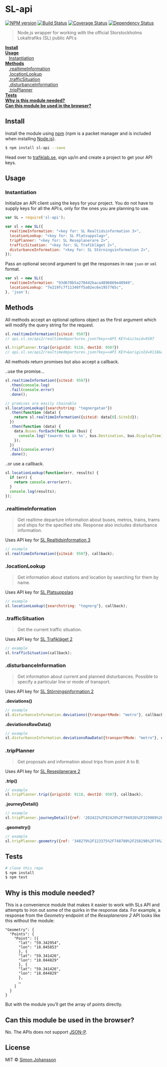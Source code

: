 # SL-api

[![NPM version][npm-image]][npm-url] [![Build Status][travis-image]][travis-url] [![Coverage Status][coveralls-image]][coveralls-url] [![Dependency Status][daviddm-image]][daviddm-url]

> Node.js wrapper for working with the official Storstockholms Lokaltrafiks (SL) public API:s

**[Install](#install)** <br>
**[Usage](#usage)** <br>
&nbsp;&nbsp; [Instantiation](#instantiation) <br>
**[Methods](#methods)** <br>
&nbsp;&nbsp; [.realtimeInformation](#realtimeinformation) <br>
&nbsp;&nbsp; [.locationLookup](#locationlookup) <br>
&nbsp;&nbsp; [.trafficSituation](#trafficsituation) <br>
&nbsp;&nbsp; [.disturbanceInformation](#disturbanceinformation) <br>
&nbsp;&nbsp; [.tripPlanner](#tripplanner) <br>
**[Tests](#tests)** <br>
**[Why is this module needed?](#why-is-this-module-needed)** <br>
**[Can this module be used in the browser?](#can-this-module-be-used-in-the-browser)** <br>

## Install

Install the module using [npm](https://npmjs.org) (npm is a packet manager and is included when installing [Node.js](https://nodejs.org/)).

```sh
$ npm install sl-api --save
```

Head over to [trafiklab.se](https://www.trafiklab.se), sign up/in and create a project to get your API keys.

## Usage

### Instantiation

Initialize an API client using the keys for your project. You do not have to supply keys for all the API:s, only for the ones you are planning to use.

```js
var SL = require('sl-api');

var sl = new SL({
  realtimeInformation: "<key for: SL Realtidsinformation 3>",
  locationLookup: "<key for: SL Platsuppslag>",
  tripPlanner: "<key for: SL Reseplanerare 2>",
  trafficSituation: "<key for: SL Trafikläget 2>",
  disturbanceInformation: "<key for: SL Störningsinformation 2>",
});
```

Pass an optional second argument to get the responses in raw ``json`` or ``xml`` format.

```js
var sl = new SL({
  realtimeInformation: "93d670b5a270442baca4896869e40949",
  locationLookup: "7e219fc7f11340ff5a02ec6e1957765c",
}, 'json');
```

## Methods

All methods accept an optional options object as the first argument which will modify the query string for the request.

```js
sl.realtimeInformation({siteid: 9507})
// api.sl.se/api2/realtimedepartures.json?key=<API KEY>&siteid=9507

sl.tripPlanner.trip({originId: 9118, destId: 9507})
// api.sl.se/api2/realtimedepartures.json?key=<API KEY>&originId=9118&destId=9507
```

All methods return promises but also accept a callback.

..use the promise...

```js
sl.realtimeInformation({siteid: 9507})
  .then(console.log)
  .fail(console.error)
  .done();

// promises are easily chainable
sl.locationLookup({searchstring: "tegnergatan"})
  .then(function (data) {
    return sl.realtimeInformation({siteid: data[0].SiteId});
  })
  .then(function (data) {
    data.Buses.forEach(function (bus) {
      console.log('towards %s in %s', bus.Destination, bus.DisplayTime);
    });
  })
  .fail(console.error)
  .done();
```

..or use a callback.

```js
sl.locationLookup(function(err, results) {
  if (err) {
    return console.error(err);
  }
  console.log(results);
});
```

### .realtimeInformation

> Get realtime departure information about buses, metros, trains, trams and ships for the specified site. Response also includes disturbance information.

Uses API key for [SL Realtidsinformation 3](https://www.trafiklab.se/api/sl-realtidsinformation-3)

```js
// example
sl.realtimeInformation({siteid: 9507}, callback);
```

### .locationLookup

> Get information about stations and location by searching for them by name.

Uses API key for [SL Platsuppslag](https://www.trafiklab.se/api/sl-platsuppslag)

```js
// example
sl.locationLookup({searchstring: "tegnerg"}, callback);
```

### .trafficSituation

> Get the current traffic situation.

<!-- Med detta API kan du få information om den aktuella statusen för SLs trafikläge. Detta är information på en övergripande nivå om aktuell status för respektive trafikslag. -->

Uses API key for [SL Trafikläget 2](https://www.trafiklab.se/api/sl-trafiklaget-2)

```js
// example
sl.trafficSituation(callback);
```

### .disturbanceInformation

> Get information about current and planned disturbances. Possible to specify a particular line or mode of transport.

Uses API key for [SL Störningsinformation 2](https://www.trafiklab.se/api/sl-storningsinformation-2)

**.deviations()**
```js
// example
sl.disturbanceInformation.deviations({transportMode: "metro"}, callback);
```

**.deviationsRawData()**
```js
// example
sl.disturbanceInformation.deviationsRawData({transportMode: "metro"}, callback);
```


### .tripPlanner

> Get proposals and information about trips from point A to B.

Uses API key for [SL Reseplanerare 2](https://www.trafiklab.se/api/sl-reseplanerare-2)

**.trip()**
```js
// example
sl.tripPlanner.trip({originId: 9118, destId: 9507}, callback);
```
**.journeyDetail()**
```js
// example
sl.tripPlanner.journeyDetail({ref: '202422%2F82420%2F794926%2F329989%2F74%3Fdate%3D2014-10-27%26station_evaId%3D400112174%26station_type%3Ddep%26lang%3Dsv%26format%3Dxml%26'}, callback);
```
**.geometry()**
```js
// example
sl.tripPlanner.geometry({ref: '348279%2F123375%2F748780%2F258298%2F74%26startIdx%3D18%26endIdx%3D20%26lang%3Dsv%26format%3Dxml%26'}, callback);
```

## Tests

```sh
# clone this repo
$ npm install
$ npm test
```
## Why is this module needed?

This is a convenience module that makes it easier to work with SLs API and attempts to iron out some of the quirks in the response data. For example, a response from the *Geometry* endpoint of the *Reseplanerare 2* API looks like this without the module:

```
"Geometry": {
  "Points": {
    "Point": [{
      "lat": "59.342954",
      "lon": "18.045853"
      }, {
      "lat": "59.341426",
      "lon": "18.044829"
      }, {
      "lat": "59.341426",
      "lon": "18.044829"
      },
      …
    ]
  }
}
```
But with the module you’ll get the array of points directly.

## Can this module be used in the browser?

No. The APIs does not support [JSON-P](https://kundo.se/org/trafiklabse/d/jsonp-cors/).

## License

MIT © [Simon Johansson](mailto:mail@simon-johansson.com)

[npm-image]: https://badge.fury.io/js/sl-api.svg
[npm-url]: https://npmjs.org/package/sl-api
[travis-image]: https://travis-ci.org/simon-johansson/SL-api.svg?branch=master
[travis-url]: https://travis-ci.org/simon-johansson/SL-api
[coveralls-image]: https://coveralls.io/repos/simon-johansson/SL-api/badge.svg?branch=master
[coveralls-url]: https://coveralls.io/r/simon-johansson/SL-api?branch=master
[daviddm-image]: https://david-dm.org/simon-johansson/SL-api.svg?theme=shields.io
[daviddm-url]: https://david-dm.org/simon-johansson/SL-api
